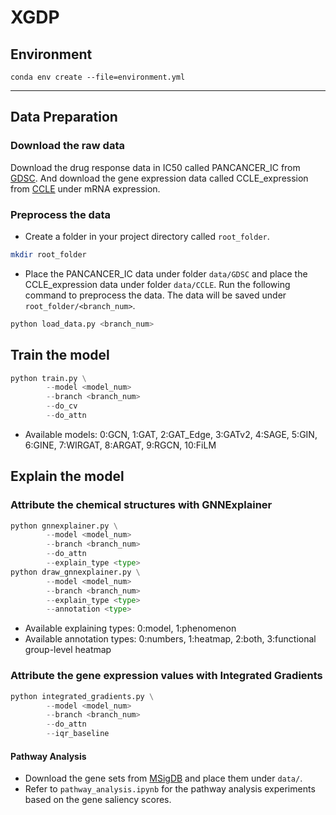 # XGDP

## Environment

```
conda env create --file=environment.yml
```

---

## Data Preparation

### Download the raw data

Download the drug response data in IC50 called PANCANCER_IC from [GDSC](https://www.cancerrxgene.org/downloads/drug_data). And download the gene expression data called CCLE_expression from [CCLE](https://depmap.org/portal/download/all/) under mRNA expression. 

### Preprocess the data

- Create a folder in your project directory called `root_folder`.
``` bash
mkdir root_folder
```

- Place the PANCANCER_IC data under folder `data/GDSC` and place the CCLE_expression data under folder `data/CCLE`. Run the following command to preprocess the data. 
The data will be saved under `root_folder/<branch_num>`.
``` python
python load_data.py <branch_num>
```

## Train the model

``` python
python train.py \
        --model <model_num>
        --branch <branch_num>
        --do_cv
        --do_attn
```
- Available models: 0:GCN, 1:GAT, 2:GAT_Edge, 3:GATv2, 4:SAGE, 5:GIN, 6:GINE, 7:WIRGAT, 8:ARGAT, 9:RGCN, 10:FiLM

## Explain the model

### Attribute the chemical structures with GNNExplainer

``` python
python gnnexplainer.py \
        --model <model_num>
        --branch <branch_num>
        --do_attn
        --explain_type <type>
python draw_gnnexplainer.py \
        --model <model_num>
        --branch <branch_num>
        --explain_type <type>
        --annotation <type>
```
- Available explaining types: 0:model, 1:phenomenon
- Available annotation types: 0:numbers, 1:heatmap, 2:both, 3:functional group-level heatmap

### Attribute the gene expression values with Integrated Gradients

``` python
python integrated_gradients.py \
        --model <model_num>
        --branch <branch_num>
        --do_attn
        --iqr_baseline
```
#### Pathway Analysis

- Download the gene sets from [MSigDB](https://www.gsea-msigdb.org/gsea/msigdb/human/collections.jsp) and place them under `data/`.
- Refer to `pathway_analysis.ipynb` for the pathway analysis experiments based on the gene saliency scores.